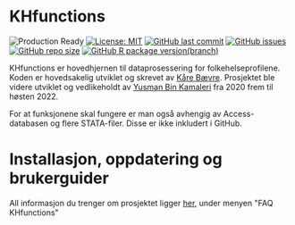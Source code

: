 # KHfunctions

![Production Ready](https://img.shields.io/badge/status-Production%20Ready-blue.svg)
[![License: MIT](https://img.shields.io/badge/License-MIT-green.svg)](https://opensource.org/licenses/MIT)
[![GitHub last commit](https://img.shields.io/github/last-commit/helseprofil/khfunctions)](https://github.com/helseprofil/khfunctions/commits)
[![GitHub issues](https://img.shields.io/github/issues/helseprofil/khfunctions)](https://github.com/helseprofil/khfunctions/issues)
[![GitHub repo size](https://img.shields.io/github/repo-size/helseprofil/khfunctions)](https://github.com/helseprofil/khfunctions)
[![GitHub R package version(branch)](https://img.shields.io/github/r-package/v/helseprofil/khfunctions/master)](https://github.com/helseprofil/khfunctions)

KHfunctions er hovedhjernen til dataprosessering for folkehelseprofilene. Koden er hovedsakelig utviklet og skrevet av [Kåre Bævre](https://www.fhi.no/om/organisasjon/helse-og-ulikhet/kare-bavre/). Prosjektet ble videre utviklet og vedlikeholdt av [Yusman Bin Kamaleri](https://www.fhi.no/om/organisasjon/helse-og-ulikhet/yusman-bin-kamaleri/) fra 2020 frem til høsten 2022. 

For at funksjonene skal fungere er man også avhengig av Access-databasen og flere STATA-filer. Disse er ikke inkludert i GitHub. 

# Installasjon, oppdatering og brukerguider

All informasjon du trenger om prosjektet ligger [her](https://helseprofil.github.io/manual/faq-khfunctions.html), under menyen "FAQ KHfunctions"

